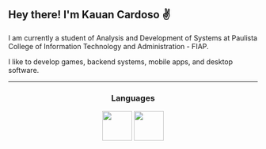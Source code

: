 ## Hey there! I'm Kauan Cardoso :v:

I am currently a student of Analysis and Development of Systems at Paulista College of Information Technology and Administration - FIAP.

I like to develop games, backend systems, mobile apps, and desktop software.

<hr/>

<div align = center>
<h3>Languages</h3>
  <img height="60px" src="https://cdn.jsdelivr.net/gh/devicons/devicon@latest/icons/csharp/csharp-original.svg" />
<!--   <img height="60px" src="https://cdn.jsdelivr.net/gh/devicons/devicon@latest/icons/rust/rust-original.svg" /> -->
  <img height="60px" src="https://cdn.jsdelivr.net/gh/devicons/devicon@latest/icons/kotlin/kotlin-original.svg" />
</div>
